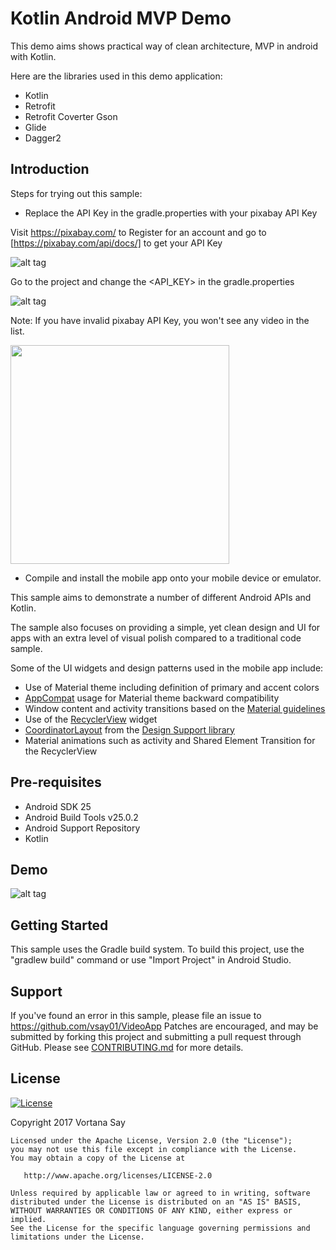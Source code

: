 Kotlin Android MVP Demo
===================================

This demo aims shows practical way of clean architecture, MVP in android with Kotlin.

Here are the libraries used in this demo application:

- Kotlin
- Retrofit
- Retrofit Coverter Gson
- Glide
- Dagger2

Introduction
------------

Steps for trying out this sample:

* Replace the API Key in the gradle.properties with your pixabay API Key

Visit https://pixabay.com/ to Register for an account and go to [https://pixabay.com/api/docs/] to get your API Key

![alt tag](https://github.com/vsay01/VideoApp/blob/master/images/pixabay_api.png?raw=true)

Go to the project and change the <API_KEY> in the gradle.properties

![alt tag](https://github.com/vsay01/VideoApp/blob/master/images/pixabay_api_key.png?raw=true)

Note: If you have invalid pixabay API Key, you won't see any video in the list.

<img src="https://github.com/vsay01/VideoApp/blob/master/images/empty_result.png" width="350">

* Compile and install the mobile app onto your mobile device or emulator.

This sample aims to demonstrate a number of different Android APIs and Kotlin.

The sample also focuses on providing a simple, yet clean design and UI for apps with an extra level of visual polish compared to a
traditional code sample.

Some of the UI widgets and design patterns used in the mobile app include:
* Use of Material theme including definition of primary and accent colors
* [AppCompat][1] usage for Material theme backward compatibility
* Window content and activity transitions based on the
[Material guidelines][2]
* Use of the [RecyclerView][3] widget
* [CoordinatorLayout][4] from the [Design Support library][5]
* Material animations such as activity and Shared Element Transition for the RecyclerView

[1]: https://developer.android.com/tools/support-library/features.html#v7-appcompat
[2]: http://www.google.com/design/spec/animation/meaningful-transitions.html
[3]: https://developer.android.com/reference/android/support/v7/widget/RecyclerView.html
[4]: https://developer.android.com/reference/android/support/design/widget/CoordinatorLayout.html
[5]: http://android-developers.blogspot.com/2015/05/android-design-support-library.html

Pre-requisites
--------------

- Android SDK 25
- Android Build Tools v25.0.2
- Android Support Repository
- Kotlin

Demo
-------------

![alt tag](https://github.com/vsay01/VideoApp/blob/master/images/app_demo.gif?raw=true)

Getting Started
---------------

This sample uses the Gradle build system. To build this project, use the
"gradlew build" command or use "Import Project" in Android Studio.

Support
-------

If you've found an error in this sample, please file an issue to
https://github.com/vsay01/VideoApp
Patches are encouraged, and may be submitted by forking this project and
submitting a pull request through GitHub. Please see [CONTRIBUTING.md][7] for more details.

[7]: https://github.com/vsay01/VideoApp/blob/master/CONTRIBUTING.md

License
-------

[![License](https://img.shields.io/badge/License-Apache%202.0-blue.svg)](https://opensource.org/licenses/Apache-2.0)

Copyright 2017 Vortana Say

    Licensed under the Apache License, Version 2.0 (the "License");
    you may not use this file except in compliance with the License.
    You may obtain a copy of the License at

       http://www.apache.org/licenses/LICENSE-2.0

    Unless required by applicable law or agreed to in writing, software
    distributed under the License is distributed on an "AS IS" BASIS,
    WITHOUT WARRANTIES OR CONDITIONS OF ANY KIND, either express or implied.
    See the License for the specific language governing permissions and
    limitations under the License.

